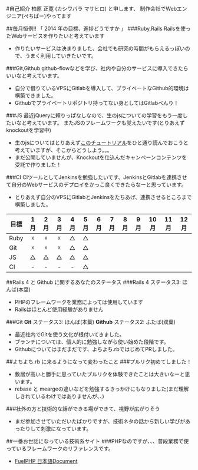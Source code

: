 #自己紹介
柏原 正寛 (カシワバラ マサヒロ) と申します、
制作会社でWebエンジニア(ぺちぱー)やってます

##毎月恒例!! 「 2014 年の目標、進捗どうですか 」
###Ruby,Rails
Railsを使ったWebサービスを作りたいと考えています
- 作りたいサービスは決まりました、会社でも研究の時間がもらえるっぽいので、うまく利用していきたいです。

###Git,Github
github-flowなどを学び、社内や自分のサービスに導入できたらいいなと考えています。

- 自分で借りているVPSにGitlabを導入して、プライベートなGithub的環境は構築できました。
- Githubでプライベートリポジトリ持ってない身としてはGitlabべんり！

###JS
最近jQueryに頼りっぱなしなので、生のjsについての学習をもう一度したいなと考えています。
またJSのフレームワークも覚えたいです(とりあえずknockoutを学習中)

- 生のjsについてはとりあえず[このチュートリアル](http://www.xenophy.com/product/sencha/sencha-Learning-place "チュートリアル")をひと通り読んでおこうと考えていますが、そこからどうしよう。。。
- まだ公開していませんが、Knockoutを仕込んだキャンペーンコンテンツを受託で作りました！

###CI
CIツールとしてJenkinsを勉強したいです、JenkinsとGitlabを連携させて自分のWebサービスのデプロイをかっこ良くできたらなーと思っています。

- とりあえず自分のVPSにGitlabとJenkinsをたちあげ、連携させるところまで構築しました。

| 目標 | 1月 | 2月 | 3月 | 4月 | 5月 | 6月 | 7月 | 8月 | 9月 | 10月 | 11月 | 12月 |
| ---- |:---:|:---:|:---:|:---:|:---:|:---:|:---:|:---:|:---:|:---:|:---:|:---:|
|Ruby|☓|☓|☓|△|△||||||||
|Git|☓|☓|☓|△|△||||||||
|JS|△|△|△|△|△||||||||
|CI|-|-|-|-|△||||||||


##Rails 4 と Github に関するあなたのステータス
###Rails 4
ステータス3: ほんば(本葉)
- PHPのフレームワークを業務によっては使用しています
- Railsはほとんど使用経験がありません

###Git
**Git** ステータス3: ほんば(本葉)
**Github** ステータス2: ふたば(双葉)
- 最近社内でGitを使う文化が根付いてきました。
- ブランチについては、個人的に勉強しながら使い始めた段階です。
- Githubについてはまだまだです、よちよち.rbではじめてPRしました。

##よちよち.rb に来るようになって変わったこと
###プルリク初めてしました！
- 敷居が高いと勝手に思っていたプルリクを体験できたことは大きいなーと思います。
- rebase と meargeの違いなどを勉強するきっかけにもなりました(まだ理解しきれているわけではありませんが、、)


###社外の方と技術的な話ができる場ができて、視野が広がりそう
- まだ参加させていただいたばかりですが、技術ネタの話から新しい学びがあったりして刺激になっています。


##一番お世話になっている技術系サイト
###PHPなのですが、、、普段業務で使っているフレームワークのリファレンスです。
- [FuelPHP 日本語Document](http://fuelphp.jp/)
